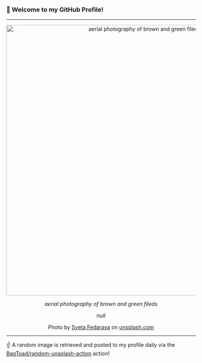 ### 👋 Welcome to my GitHub Profile!

----

<div align="center">
  <img width="720" src="https://images.unsplash.com/photo-1475084124271-aebaf8a67166?crop=entropy&cs=tinysrgb&fit=max&fm=jpg&ixid=M3w1NTI0OTR8MHwxfHJhbmRvbXx8fHx8fHx8fDE3NTQyMDE3MDZ8&ixlib=rb-4.1.0&q=80&w=1080" alt="aerial photography of brown and green fileds">
  
  <em>aerial photography of brown and green fileds</em>
  
  <em>null</em>
  
  Photo by [Sveta Fedarava](https://www.flickr.com/photos/fedarava/albums) on [unsplash.com](https://unsplash.com/)
</div>

----

☝️ A random image is retrieved and posted to my profile daily via the [BagToad/random-unsplash-action](https://github.com/BagToad/random-unsplash-action) action!
